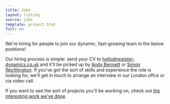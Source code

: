 ```yaml
---
title: Jobs
layout: listing
source: jobs
template: project.html
full: no
---
```

We're hiring for people to join our dynamic, fast-growing team in the below positions!

Our hiring process is simple: send your CV to <a href="mailto:hello@register-dynamics.co.uk">hello@register-dynamics.co.uk</a> and it'll be picked up by <a href="{{ '/authors/andy-bennett' | prepend: site.baseurl }}">Andy Bennett</a> or <a href="{{ '/authors/simon-worthington' | prepend: site.baseurl }}">Simon Worthington</a>. If you've got the sort of skills and experience the role is looking for, we'll get in touch to arrange an interview in our London offce or via video call.

If you want to see the sort of projects you'll be working on, check out <a href="{{ '/case-studies' | prepend: site.baseurl }}">the interesting work we've done</a>.
